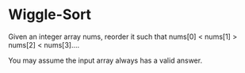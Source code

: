 # Wiggle-Sort

Given an integer array nums, reorder it such that nums[0] < nums[1] > nums[2] < nums[3]....

You may assume the input array always has a valid answer.

